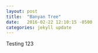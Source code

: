 ```yaml
---
layout: post
title:  "Banyan Tree"
date:   2016-02-22 12:10:15 -0500
categories: jekyll update
---
```


Testing 123